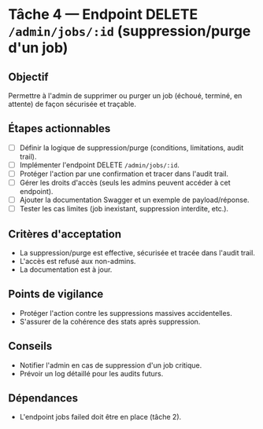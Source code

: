 # Tâche 4 — Endpoint DELETE `/admin/jobs/:id` (suppression/purge d'un job)

## Objectif
Permettre à l'admin de supprimer ou purger un job (échoué, terminé, en attente) de façon sécurisée et traçable.

## Étapes actionnables
- [ ] Définir la logique de suppression/purge (conditions, limitations, audit trail).
- [ ] Implémenter l'endpoint DELETE `/admin/jobs/:id`.
- [ ] Protéger l'action par une confirmation et tracer dans l'audit trail.
- [ ] Gérer les droits d'accès (seuls les admins peuvent accéder à cet endpoint).
- [ ] Ajouter la documentation Swagger et un exemple de payload/réponse.
- [ ] Tester les cas limites (job inexistant, suppression interdite, etc.).

## Critères d'acceptation
- La suppression/purge est effective, sécurisée et tracée dans l'audit trail.
- L'accès est refusé aux non-admins.
- La documentation est à jour.

## Points de vigilance
- Protéger l'action contre les suppressions massives accidentelles.
- S'assurer de la cohérence des stats après suppression.

## Conseils
- Notifier l'admin en cas de suppression d'un job critique.
- Prévoir un log détaillé pour les audits futurs.

## Dépendances
- L'endpoint jobs failed doit être en place (tâche 2). 
